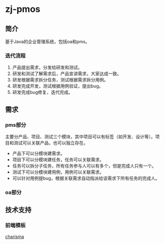 # zj-pmos
## 简介
基于Java的企业管理系统，包括oa和pms。

### 迭代流程

1. 产品提出需求，分发给研发和测试。
2. 研发和测试了解需求后，产品宣讲需求，大家达成一致。
3. 研发根据需求拆分任务，测试根据需求拆分用例。
4. 研发完成开发，测试根据用例验证，提出bug。
5. 研发完成bug修复，迭代完成。

## 需求
### pms部分
主要分产品、项目、测试三个模块，其中项目可以有标签（如开发、设计等）。项目和测试可以关联产品，也可以独立存在。
- 产品下可以分模块建需求。
- 项目下可以分模块建任务，任务可以关联需求。
- 任务可以拆分子任务，所有任务参与人可以有多个，但是完成人只有一个。
- 测试下可以分模块建用例，用例可以关联需求。
- 可以针对用例提bug，根据关联需求自动指派给该需求下所有任务的完成人。

### oa部分

## 技术支持
### 前端模板
[charisma](https://github.com/usmanhalalit/charisma)
